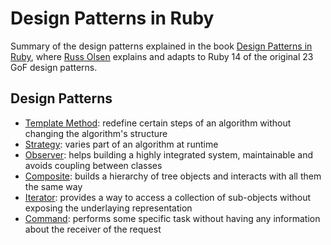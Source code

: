 # Design Patterns in Ruby

Summary of the design patterns explained in the book [Design Patterns in Ruby](http://designpatternsinruby.com/), where [Russ Olsen](http://russolsen.com/) explains and adapts to Ruby 14 of the original 23 GoF design patterns.

## Design Patterns

* [Template Method](template_method.md): redefine certain steps of an algorithm without changing the algorithm's structure
* [Strategy](strategy.md): varies part of an algorithm at runtime
* [Observer](observer.md): helps building a highly integrated system, maintainable and avoids coupling between classes
* [Composite](composite.md): builds a hierarchy of tree objects and interacts with all them the same way
* [Iterator](iterator.md): provides a way to access a collection of sub-objects without exposing the underlaying representation
* [Command](command.md): performs some specific task without having any information about the receiver of the request
